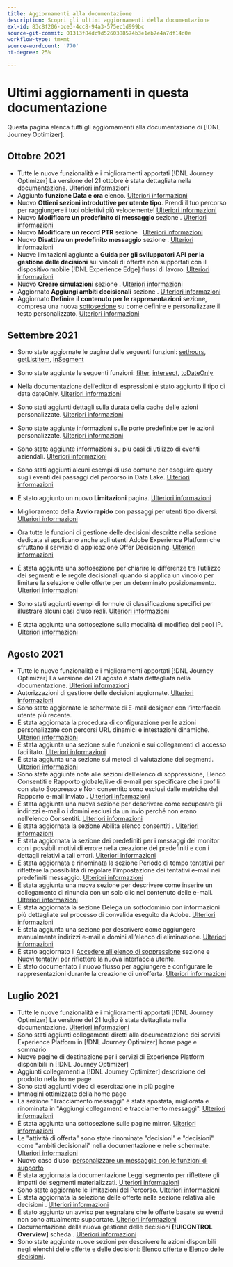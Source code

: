 ```yaml
---
title: Aggiornamenti alla documentazione
description: Scopri gli ultimi aggiornamenti della documentazione
exl-id: 83c8f206-bce3-4cc8-94a3-575ec1d999bc
source-git-commit: 01313f84dc9d5260388574b3e1eb7e4a7df14d0e
workflow-type: tm+mt
source-wordcount: '770'
ht-degree: 25%

---
```


# Ultimi aggiornamenti in questa documentazione

Questa pagina elenca tutti gli aggiornamenti alla documentazione di [!DNL Journey Optimizer].


## Ottobre 2021

* Tutte le nuove funzionalità e i miglioramenti apportati [!DNL Journey Optimizer] La versione del 21 ottobre è stata dettagliata nella documentazione. [Ulteriori informazioni](release-notes.md)
* Aggiunto **funzione Data e ora** elenco. [Ulteriori informazioni](personalization/functions/dates.md)
* Nuovo **Ottieni sezioni introduttive per utente tipo**. Prendi il tuo percorso per raggiungere i tuoi obiettivi più velocemente! [Ulteriori informazioni](quick-start.md)
* Nuovo **Modificare un predefinito di messaggio** sezione . [Ulteriori informazioni](configuration/message-presets.md#edit-message-preset)
* Nuovo **Modificare un record PTR** sezione . [Ulteriori informazioni](configuration/ptr-records.md#edit-ptr-record)
* Nuovo **Disattiva un predefinito messaggio** sezione . [Ulteriori informazioni](configuration/message-presets.md#edit-message-preset#deactivate-preset)
* Nuove limitazioni aggiunte a **Guida per gli sviluppatori API per la gestione delle decisioni** sui vincoli di offerta non supportati con il dispositivo mobile [!DNL Experience Edge] flussi di lavoro. [Ulteriori informazioni](offers/api-reference/offers-api/personalized-offers/create.md#limitations)
* Nuovo **Creare simulazioni** sezione . [Ulteriori informazioni](offers/offer-activities/simulation.md)
* Aggiornato **Aggiungi ambiti decisionali** sezione . [Ulteriori informazioni](offers/offer-activities/create-offer-activities.md#add-decision-scopes)
* Aggiornato **Definire il contenuto per le rappresentazioni** sezione, compresa una nuova [sottosezione](offers/offer-library/creating-personalized-offers.md#custom-text) su come definire e personalizzare il testo personalizzato. [Ulteriori informazioni](offers/offer-library/creating-personalized-offers.md#content)

## Settembre 2021

* Sono state aggiornate le pagine delle seguenti funzioni: [sethours](building-journeys/functions/functionsethours.md), [getListItem](building-journeys/functions/functiongetlistitem.md), [inSegment](building-journeys/functions/functioninsegment.md)

* Sono state aggiunte le seguenti funzioni: [filter](building-journeys/functions/functionfilter.md), [intersect](building-journeys/functions/functionintersect.md), [toDateOnly](building-journeys/functions/functiontodateonly.md)

* Nella documentazione dell’editor di espressioni è stato aggiunto il tipo di data dateOnly. [Ulteriori informazioni](building-journeys/expression/data-types.md)

* Sono stati aggiunti dettagli sulla durata della cache delle azioni personalizzate. [Ulteriori informazioni](datasource/external-data-sources.md#section_wjp_nl5_nhb)

* Sono state aggiunte informazioni sulle porte predefinite per le azioni personalizzate. [Ulteriori informazioni](action/about-custom-action-configuration.md#url-configuration)

* Sono state aggiunte informazioni su più casi di utilizzo di eventi aziendali. [Ulteriori informazioni](event/about-creating-business.md#multiple-business-events)

* Sono stati aggiunti alcuni esempi di uso comune per eseguire query sugli eventi dei passaggi del percorso in Data Lake. [Ulteriori informazioni](reports/query-examples.md)

* È stato aggiunto un nuovo **Limitazioni** pagina. [Ulteriori informazioni](limitations.md)

* Miglioramento della **Avvio rapido** con passaggi per utenti tipo diversi. [Ulteriori informazioni](quick-start.md)

* Ora tutte le funzioni di gestione delle decisioni descritte nella sezione dedicata si applicano anche agli utenti Adobe Experience Platform che sfruttano il servizio di applicazione Offer Decisioning. [Ulteriori informazioni](offers/get-started/starting-offer-decisioning.md)

* È stata aggiunta una sottosezione per chiarire le differenze tra l’utilizzo dei segmenti e le regole decisionali quando si applica un vincolo per limitare la selezione delle offerte per un determinato posizionamento. [Ulteriori informazioni](offers/offer-activities/create-offer-activities.md#segments-vs-decision-rules)

* Sono stati aggiunti esempi di formule di classificazione specifici per illustrare alcuni casi d’uso reali. [Ulteriori informazioni](offers/offer-library/create-ranking-formulas.md#ranking-formula-examples)

* È stata aggiunta una sottosezione sulla modalità di modifica dei pool IP. [Ulteriori informazioni](configuration/ip-pools.md#edit-ip-pool)

## Agosto 2021

* Tutte le nuove funzionalità e i miglioramenti apportati [!DNL Journey Optimizer] La versione del 21 agosto è stata dettagliata nella documentazione. [Ulteriori informazioni](release-notes.md)
* Autorizzazioni di gestione delle decisioni aggiornate. [Ulteriori informazioni](administration/ootb-product-profiles.md)
* Sono state aggiornate le schermate di E-mail designer con l’interfaccia utente più recente.
* È stata aggiornata la procedura di configurazione per le azioni personalizzate con percorsi URL dinamici e intestazioni dinamiche. [Ulteriori informazioni](action/about-custom-action-configuration.md#url-configuration)
* È stata aggiunta una sezione sulle funzioni e sui collegamenti di accesso facilitato. [Ulteriori informazioni](user-interface.md#accessibility)
* È stata aggiunta una sezione sui metodi di valutazione dei segmenti. [Ulteriori informazioni](segment/about-segments.md#evaluation-method-in-journey-optimizer)
* Sono state aggiunte note alle sezioni dell’elenco di soppressione, Elenco Consentiti e Rapporto globale/live di e-mail per specificare che i profili con stato Soppresso e Non consentito sono esclusi dalle metriche del Rapporto e-mail Inviato . [Ulteriori informazioni](reports/email-global-report.md)
* È stata aggiunta una nuova sezione per descrivere come recuperare gli indirizzi e-mail o i domini esclusi da un invio perché non erano nell’elenco Consentiti. [Ulteriori informazioni](allow-list.md#reporting)
* È stata aggiornata la sezione Abilita elenco consentiti . [Ulteriori informazioni](allow-list.md#enable-allow-list)
* È stata aggiornata la sezione dei predefiniti per i messaggi del monitor con i possibili motivi di errore nella creazione dei predefiniti e con i dettagli relativi a tali errori. [Ulteriori informazioni](configuration/message-presets.md#monitor-message-presets)
* È stata aggiornata e rinominata la sezione Periodo di tempo tentativi per riflettere la possibilità di regolare l’impostazione dei tentativi e-mail nei predefiniti messaggio. [Ulteriori informazioni](configuration/retries.md#retry-duration)
* È stata aggiunta una nuova sezione per descrivere come inserire un collegamento di rinuncia con un solo clic nel contenuto delle e-mail. [Ulteriori informazioni](message-tracking.md#one-click-opt-out-link)
* È stata aggiornata la sezione Delega un sottodominio con informazioni più dettagliate sul processo di convalida eseguito da Adobe. [Ulteriori informazioni](configuration/delegate-subdomain.md#subdomain-validation)
* È stata aggiunta una sezione per descrivere come aggiungere manualmente indirizzi e-mail e domini all’elenco di eliminazione. [Ulteriori informazioni](configuration/manage-suppression-list.md#add-addresses-and-domains)
* È stato aggiornato il [Accedere all&#39;elenco di soppressione](configuration/manage-suppression-list.md#access-suppression-list) sezione e [Nuovi tentativi](configuration/retries.md) per riflettere la nuova interfaccia utente.
* È stato documentato il nuovo flusso per aggiungere e configurare le rappresentazioni durante la creazione di un’offerta. [Ulteriori informazioni](offers/offer-library/creating-personalized-offers.md#representations)


## Luglio 2021

* Tutte le nuove funzionalità e i miglioramenti apportati [!DNL Journey Optimizer] La versione del 21 luglio è stata dettagliata nella documentazione. [Ulteriori informazioni](release-notes.md)
* Sono stati aggiunti collegamenti diretti alla documentazione dei servizi Experience Platform in [!DNL Journey Optimizer] home page e sommario
* Nuove pagine di destinazione per i servizi di Experience Platform disponibili in [!DNL Journey Optimizer]
* Aggiunti collegamenti a [!DNL Journey Optimizer] descrizione del prodotto nella home page
* Sono stati aggiunti video di esercitazione in più pagine
* Immagini ottimizzate della home page
* La sezione &quot;Tracciamento messaggi&quot; è stata spostata, migliorata e rinominata in &quot;Aggiungi collegamenti e tracciamento messaggi&quot;. [Ulteriori informazioni](message-tracking.md)
* È stata aggiunta una sottosezione sulle pagine mirror. [Ulteriori informazioni](message-tracking.md#mirror-page)
* Le &quot;attività di offerta&quot; sono state rinominate &quot;decisioni&quot; e &quot;decisioni&quot; come &quot;ambiti decisionali&quot; nella documentazione e nelle schermate. [Ulteriori informazioni](offers/get-started/starting-offer-decisioning.md)
* Nuovo caso d’uso: [personalizzare un messaggio con le funzioni di supporto](personalization/personalization-use-case-helper-functions.md)
* È stata aggiornata la documentazione Leggi segmento per riflettere gli impatti dei segmenti materializzati. [Ulteriori informazioni](building-journeys/read-segment.md)
* Sono state aggiornate le limitazioni del Percorso. [Ulteriori informazioni](limitations.md)
* È stata aggiornata la selezione delle offerte nella sezione relativa alle decisioni . [Ulteriori informazioni](offers/offer-activities/configure-offer-selection.md)
* È stato aggiunto un avviso per segnalare che le offerte basate su eventi non sono attualmente supportate. [Ulteriori informazioni](offers/offer-library/creating-personalized-offers.md#eligibility)
* Documentazione della nuova gestione delle decisioni **[!UICONTROL Overview]** scheda . [Ulteriori informazioni](offers/get-started/user-interface.md#overview)
* Sono state aggiunte nuove sezioni per descrivere le azioni disponibili negli elenchi delle offerte e delle decisioni: [Elenco offerte](offers/offer-library/creating-personalized-offers.md#offer-list) e [Elenco delle decisioni](offers/offer-activities/create-offer-activities.md#decision-list).
